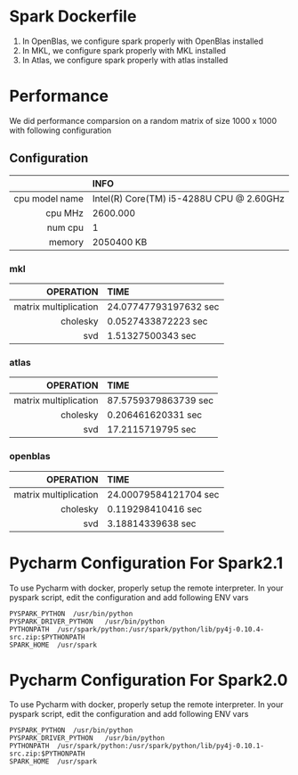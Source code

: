 # Spark Dockerfile

1. In OpenBlas, we configure spark properly with OpenBlas installed
2. In MKL, we configure spark properly with MKL installed
3. In Atlas, we configure spark properly with atlas installed 

# Performance 

We did performance comparsion on a random matrix of size 1000 x 1000 with following configuration

## Configuration

|            | INFO                                    |
| ----------:|:----------------------------------------|
| cpu model name| Intel(R) Core(TM) i5-4288U CPU @ 2.60GHz|
| cpu MHz		| 2600.000|
| num cpu   | 1       |
| memory    | 2050400 KB |

### mkl 

|OPERATION              |  TIME                 |
|---------------------:|:---------------------| 
|matrix multiplication  | 24.07747793197632 sec |
|cholesky               | 0.0527433872223 sec   |
|svd                    | 1.51327500343 sec     |

### atlas 

|OPERATION              |  TIME                 |
|---------------------:|:---------------------| 
|matrix multiplication  | 87.5759379863739 sec  |
|cholesky               | 0.206461620331 sec    |
|svd                    | 17.2115719795 sec     |

### openblas

|OPERATION              |  TIME                 |
|---------------------:|:---------------------| 
|matrix multiplication  | 24.00079584121704 sec |
|cholesky               | 0.119298410416 sec    |
|svd                    | 3.18814339638 sec     |

# Pycharm Configuration For Spark2.1

To use Pycharm with docker, properly setup the remote interpreter. In your pyspark script, edit the configuration and
add following ENV vars

```
PYSPARK_PYTHON	/usr/bin/python
PYSPARK_DRIVER_PYTHON	/usr/bin/python
PYTHONPATH	/usr/spark/python:/usr/spark/python/lib/py4j-0.10.4-src.zip:$PYTHONPATH
SPARK_HOME	/usr/spark
```

# Pycharm Configuration For Spark2.0

To use Pycharm with docker, properly setup the remote interpreter. In your pyspark script, edit the configuration and
add following ENV vars

```
PYSPARK_PYTHON	/usr/bin/python
PYSPARK_DRIVER_PYTHON	/usr/bin/python
PYTHONPATH	/usr/spark/python:/usr/spark/python/lib/py4j-0.10.1-src.zip:$PYTHONPATH
SPARK_HOME	/usr/spark
```
